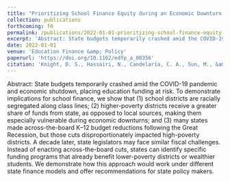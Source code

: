 ```yaml
---
title: "Prioritizing School Finance Equity during an Economic Downturn: Recommendations for State Policy Makers"
collection: publications
forthcoming: f0
permalink: /publications/2022-01-01-prioritizing-school-finance-equity
excerpt: 'Abstract: State budgets temporarily crashed amid the COVID-19 pandemic and economic shutdown, placing education funding at risk. To demonstrate implications for school finance, we show that (1) school districts are racially segregated along class lines; (2) higher-poverty districts receive a greater share of funds from state, as opposed to local sources, making them especially vulnerable during economic downturns; and (3) many states made across-the-board K–12 budget reductions following the Great Recession, but those cuts disproportionately impacted high-poverty districts. A decade later, state legislators may face similar fiscal challenges. Instead of enacting across-the-board cuts, states can identify specific funding programs that already benefit lower-poverty districts or wealthier students. We demonstrate how this approach would work under different state finance models and offer recommendations for state policy makers.'
date: 2022-01-01
venue: 'Education Finance &amp; Policy'
paperurl: 'https://doi.org/10.1162/edfp_a_00356'
citation: 'Knight, D. S., Hassairi, N., Candelaria, C. A., Sun, M., &amp; Plecki, M. L. (2022). Prioritizing School Finance Equity during an Economic Downturn: Recommendations for State Policymakers. Education Finance and Policy, <i>Education Finance &amp; Policy</i>. <i>17</i>(1), 188-199.'
---
```

Abstract: State budgets temporarily crashed amid the COVID-19 pandemic and economic shutdown, placing education funding at risk. To demonstrate implications for school finance, we show that (1) school districts are racially segregated along class lines; (2) higher-poverty districts receive a greater share of funds from state, as opposed to local sources, making them especially vulnerable during economic downturns; and (3) many states made across-the-board K–12 budget reductions following the Great Recession, but those cuts disproportionately impacted high-poverty districts. A decade later, state legislators may face similar fiscal challenges. Instead of enacting across-the-board cuts, states can identify specific funding programs that already benefit lower-poverty districts or wealthier students. We demonstrate how this approach would work under different state finance models and offer recommendations for state policy makers.
